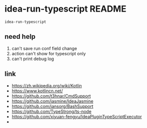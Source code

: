 # idea-run-typescript README

    idea-run-typescript

## need help

1. can't save run conf field change
2. action can't show for typescript only
3. can't print debug log

## link

- https://zh.wikipedia.org/wiki/Kotlin
- https://www.kotlincn.net/
- https://github.com/t3hnar/CmdSupport
- https://github.com/jasmine/IdeaJasmine
- https://github.com/jansorg/BashSupport
- https://github.com/TypeStrong/ts-node
- https://github.com/xiyuan-fengyu/IdeaPluginTypeScriptExecutor
- 

